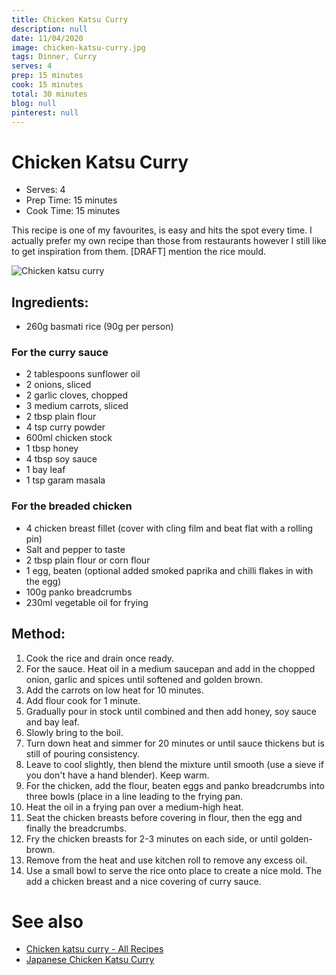```yaml
---
title: Chicken Katsu Curry
description: null
date: 11/04/2020
image: chicken-katsu-curry.jpg
tags: Dinner, Curry
serves: 4
prep: 15 minutes
cook: 15 minutes
total: 30 minutes
blog: null
pinterest: null
---
```


# Chicken Katsu Curry

* Serves: 4
* Prep Time: 15 minutes
* Cook Time: 15 minutes

This recipe is one of my favourites, is easy and hits the spot every time. I actually prefer my own recipe than those from restaurants however I still like to get inspiration from them. [DRAFT] mention the rice mould.

![Chicken katsu curry](../images/chicken-katsu-curry.jpg)

## Ingredients: 

* 260g basmati rice (90g per person)

### For the curry sauce
* 2 tablespoons sunflower oil
* 2 onions, sliced
* 2 garlic cloves, chopped
* 3 medium carrots, sliced
* 2 tbsp plain flour
* 4 tsp curry powder
* 600ml chicken stock
* 1 tbsp honey
* 4 tbsp soy sauce
* 1 bay leaf
* 1 tsp garam masala

### For the breaded chicken
* 4 chicken breast fillet (cover with cling film and beat flat with a rolling pin)
* Salt and pepper to taste
* 2 tbsp plain flour or corn flour
* 1 egg, beaten (optional added smoked paprika and chilli flakes in with the egg)
* 100g panko breadcrumbs
* 230ml vegetable oil for frying

## Method:
1. Cook the rice and drain once ready.
2. For the sauce. Heat oil in a medium saucepan and add in the chopped onion, garlic and spices until softened and golden brown.
3. Add the carrots on low heat for 10 minutes.
4. Add flour cook for 1 minute. 
5. Gradually pour in stock until combined and then add honey, soy sauce and bay leaf. 
6. Slowly bring to the boil.
7. Turn down heat and simmer for 20 minutes or until sauce thickens but is still of pouring consistency. 
8. Leave to cool slightly, then blend the mixture until smooth (use a sieve if you don't have a hand blender). Keep warm.
9. For the chicken, add the flour, beaten eggs and panko breadcrumbs into three bowls (place in a line leading to the frying pan.
10. Heat the oil in a frying pan over a medium-high heat.
11. Seat the chicken breasts  before covering in flour, then the egg and finally the breadcrumbs. 
12. Fry the chicken breasts for 2-3 minutes on each side, or until golden-brown. 
13. Remove from the heat and use kitchen roll to remove any excess oil.
14. Use a small bowl to serve the rice onto place to create a nice mold. The add a chicken breast and a nice covering of curry sauce.

# See also
* [Chicken katsu curry - All Recipes](http://allrecipes.co.uk/recipe/29578/chicken-katsu-curry.aspx)
* [Japanese Chicken Katsu Curry](https://www.mygorgeousrecipes.com/japanese-chicken-katsu-curry/)
